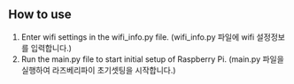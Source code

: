 ## How to use ##

1. Enter wifi settings in the wifi_info.py file.
   (wifi_info.py 파일에 wifi 설정정보를 입력합니다.)
2. Run the main.py file to start initial setup of Raspberry Pi.
   (main.py 파일을 실행하여 라즈베리파이 초기셋팅을 시작합니다.)

